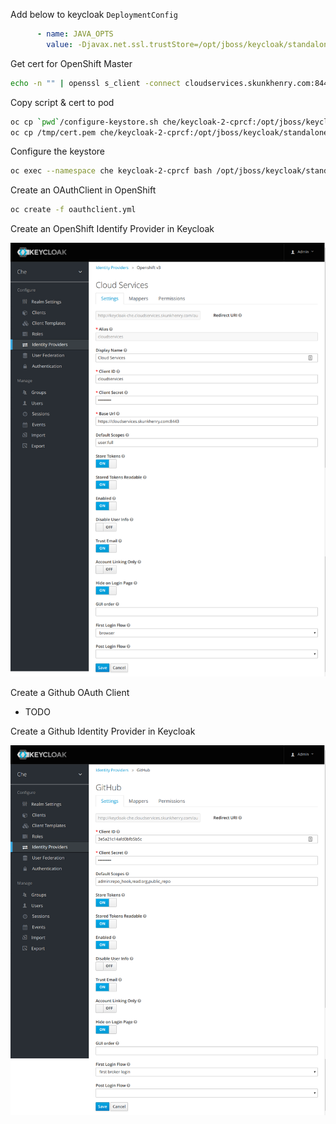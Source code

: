 Add below to keycloak `DeploymentConfig`

```yaml
      - name: JAVA_OPTS
        value: -Djavax.net.ssl.trustStore=/opt/jboss/keycloak/standalone/data/keystore/application.keystore -Djavax.net.ssl.trustStorePassword=Password1 -Xms64m -Xmx512m -XX:MetaspaceSize=96M -XX:MaxMetaspaceSize=256m -Djava.net.preferIPv4Stack=true -Djboss.modules.system.pkgs=org.jboss.byteman -Djava.awt.headless=true
```

Get cert for OpenShift Master

```bash
echo -n "" | openssl s_client -connect cloudservices.skunkhenry.com:8443 | sed -ne '/-BEGIN CERTIFICATE-/,/-END CERTIFICATE-/p' > /tmp/cert.pem
```

Copy script & cert to pod

```bash
oc cp `pwd`/configure-keystore.sh che/keycloak-2-cprcf:/opt/jboss/keycloak/standalone/data/keystore/configure-keystore.sh
oc cp /tmp/cert.pem che/keycloak-2-cprcf:/opt/jboss/keycloak/standalone/data/keystore/cert.pem
```

Configure the keystore

```bash
oc exec --namespace che keycloak-2-cprcf bash /opt/jboss/keycloak/standalone/data/keystore/configure-keystore.sh Password1
```


Create an OAuthClient in OpenShift

```bash
oc create -f oauthclient.yml
```

Create an OpenShift Identify Provider in Keycloak

![openshift_provider](openshift_provider.png)

Create a Github OAuth Client

* TODO

Create a Github Identity Provider in Keycloak

![github_provider](github_provider.png)